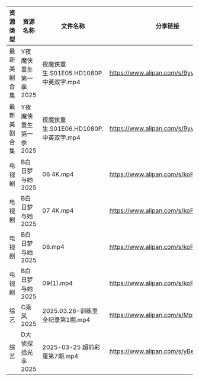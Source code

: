 | 资源类型   | 资源名称          | 文件名称                          | 分享链接                                 | 更新时间                |
| ------ | ------------- | ----------------------------- | ------------------------------------ | ------------------- |
| 最新美剧合集 | Y夜魔侠重生第一季2025 | 夜魔侠重生.S01E05.HD1080P.中英双字.mp4 | https://www.alipan.com/s/9yvGqWanToj | 2025-03-26 12:07:51 |
| 最新美剧合集 | Y夜魔侠重生第一季2025 | 夜魔侠重生.S01E06.HD1080P.中英双字.mp4 | https://www.alipan.com/s/9yvGqWanToj | 2025-03-26 12:07:51 |
| 电视剧    | B白日梦与她2025    | 06 4K.mp4                     | https://www.alipan.com/s/koPyyazPNd1 | 2025-03-26 16:05:17 |
| 电视剧    | B白日梦与她2025    | 07 4K.mp4                     | https://www.alipan.com/s/koPyyazPNd1 | 2025-03-26 16:05:17 |
| 电视剧    | B白日梦与她2025    | 08.mp4                        | https://www.alipan.com/s/koPyyazPNd1 | 2025-03-26 16:05:16 |
| 电视剧    | B白日梦与她2025    | 09(1).mp4                     | https://www.alipan.com/s/koPyyazPNd1 | 2025-03-26 16:05:16 |
| 综艺     | C乘风2025       | 2025.03.26-训练室全纪录第1期.mp4      | https://www.alipan.com/s/MpfQaAMy4Ly | 2025-03-26 16:08:19 |
| 综艺     | D大侦探拾光季2025   | 2025-03-25 超前彩蛋第7期.mp4        | https://www.alipan.com/s/yBeXFxUZNbB | 2025-03-26 00:08:54 |
